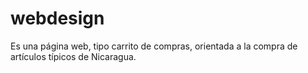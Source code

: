 # webdesign
Es una página web, tipo carrito de compras, orientada a la compra de artículos típicos de Nicaragua.
